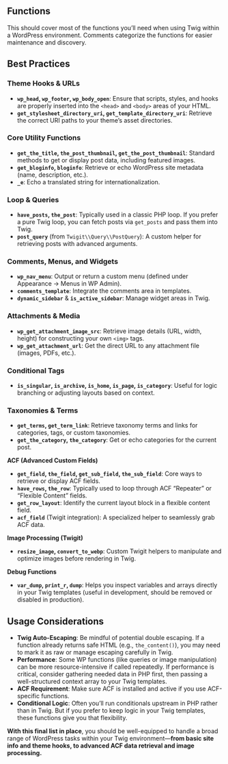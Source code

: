 ## Functions

This should cover most of the functions you’ll need when using Twig within a WordPress environment. Comments categorize the functions for easier maintenance and discovery.

## Best Practices

### Theme Hooks & URLs
- **`wp_head`, `wp_footer`, `wp_body_open`**: Ensure that scripts, styles, and hooks are properly inserted into the `<head>` and `<body>` areas of your HTML.  
- **`get_stylesheet_directory_uri`, `get_template_directory_uri`**: Retrieve the correct URI paths to your theme’s asset directories.

### Core Utility Functions
- **`get_the_title`, `the_post_thumbnail`, `get_the_post_thumbnail`**: Standard methods to get or display post data, including featured images.  
- **`get_bloginfo`, `bloginfo`**: Retrieve or echo WordPress site metadata (name, description, etc.).  
- **`_e`**: Echo a translated string for internationalization.

### Loop & Queries
- **`have_posts`, `the_post`**: Typically used in a classic PHP loop. If you prefer a pure Twig loop, you can fetch posts via `get_posts` and pass them into Twig.  
- **`post_query`** (from `Twigit\\Query\\PostQuery`): A custom helper for retrieving posts with advanced arguments.

### Comments, Menus, and Widgets
- **`wp_nav_menu`**: Output or return a custom menu (defined under Appearance → Menus in WP Admin).  
- **`comments_template`**: Integrate the comments area in templates.  
- **`dynamic_sidebar`** & **`is_active_sidebar`**: Manage widget areas in Twig.

### Attachments & Media
- **`wp_get_attachment_image_src`**: Retrieve image details (URL, width, height) for constructing your own `<img>` tags.  
- **`wp_get_attachment_url`**: Get the direct URL to any attachment file (images, PDFs, etc.).

### Conditional Tags
- **`is_singular`, `is_archive`, `is_home`, `is_page`, `is_category`**: Useful for logic branching or adjusting layouts based on context.

### Taxonomies & Terms
- **`get_terms`, `get_term_link`**: Retrieve taxonomy terms and links for categories, tags, or custom taxonomies.  
- **`get_the_category`, `the_category`**: Get or echo categories for the current post.

**ACF (Advanced Custom Fields)**
- **`get_field`, `the_field`, `get_sub_field`, `the_sub_field`**: Core ways to retrieve or display ACF fields.  
- **`have_rows`, `the_row`**: Typically used to loop through ACF “Repeater” or “Flexible Content” fields.  
- **`get_row_layout`**: Identify the current layout block in a flexible content field.  
- **`acf_field`** (Twigit integration): A specialized helper to seamlessly grab ACF data.

**Image Processing (Twigit)**
- **`resize_image`, `convert_to_webp`**: Custom Twigit helpers to manipulate and optimize images before rendering in Twig.

**Debug Functions**
- **`var_dump`, `print_r`, `dump`**: Helps you inspect variables and arrays directly in your Twig templates (useful in development, should be removed or disabled in production).

## Usage Considerations

- **Twig Auto-Escaping**: Be mindful of potential double escaping. If a function already returns safe HTML (e.g., `the_content()`), you may need to mark it as raw or manage escaping carefully in Twig.  
- **Performance**: Some WP functions (like queries or image manipulation) can be more resource-intensive if called repeatedly. If performance is critical, consider gathering needed data in PHP first, then passing a well-structured context array to your Twig templates.  
- **ACF Requirement**: Make sure ACF is installed and active if you use ACF-specific functions.  
- **Conditional Logic**: Often you’ll run conditionals upstream in PHP rather than in Twig. But if you prefer to keep logic in your Twig templates, these functions give you that flexibility.

**With this final list in place**, you should be well-equipped to handle a broad range of WordPress tasks within your Twig environment—**from basic site info and theme hooks, to advanced ACF data retrieval and image processing.**
